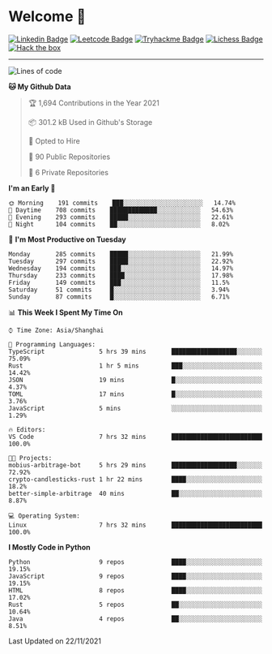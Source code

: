# Welcome 👋

[![Linkedin Badge](https://img.shields.io/badge/-PedroTorres-blue?style=flat-square&logo=Linkedin&logoColor=white&link=https://www.linkedin.com/in/PedroTorres/)](https://www.linkedin.com/in/pedro-torres-cruz/)
[![Leetcode Badge](https://img.shields.io/badge/profile-leetcode-green)](https://leetcode.com/corfucinas/)
[![Tryhackme Badge](https://img.shields.io/badge/profile-tryhackme-blue)](https://tryhackme.com/p/Corfucinas/)
[![Lichess Badge](https://img.shields.io/badge/challenge_me-lichess-yellow)](https://lichess.org/@/Corfucinas)
[![Hack the box](https://img.shields.io/badge/hack_the_box-profile-red)](https://www.hackthebox.eu/profile/375826)

---

<!--START_SECTION:waka-->
![Lines of code](https://img.shields.io/badge/From%20Hello%20World%20I%27ve%20Written-1.6%20million%20lines%20of%20code-blue)

**🐱 My Github Data** 

> 🏆 1,694 Contributions in the Year 2021
 > 
> 📦 301.2 kB Used in Github's Storage 
 > 
> 💼 Opted to Hire
 > 
> 📜 90 Public Repositories 
 > 
> 🔑 6 Private Repositories  
 > 
**I'm an Early 🐤** 

```text
🌞 Morning    191 commits    ███░░░░░░░░░░░░░░░░░░░░░░   14.74% 
🌆 Daytime    708 commits    █████████████░░░░░░░░░░░░   54.63% 
🌃 Evening    293 commits    █████░░░░░░░░░░░░░░░░░░░░   22.61% 
🌙 Night      104 commits    ██░░░░░░░░░░░░░░░░░░░░░░░   8.02%

```
📅 **I'm Most Productive on Tuesday** 

```text
Monday       285 commits    █████░░░░░░░░░░░░░░░░░░░░   21.99% 
Tuesday      297 commits    █████░░░░░░░░░░░░░░░░░░░░   22.92% 
Wednesday    194 commits    ███░░░░░░░░░░░░░░░░░░░░░░   14.97% 
Thursday     233 commits    ████░░░░░░░░░░░░░░░░░░░░░   17.98% 
Friday       149 commits    ███░░░░░░░░░░░░░░░░░░░░░░   11.5% 
Saturday     51 commits     █░░░░░░░░░░░░░░░░░░░░░░░░   3.94% 
Sunday       87 commits     █░░░░░░░░░░░░░░░░░░░░░░░░   6.71%

```


📊 **This Week I Spent My Time On** 

```text
⌚︎ Time Zone: Asia/Shanghai

💬 Programming Languages: 
TypeScript               5 hrs 39 mins       ██████████████████░░░░░░░   75.09% 
Rust                     1 hr 5 mins         ███░░░░░░░░░░░░░░░░░░░░░░   14.42% 
JSON                     19 mins             █░░░░░░░░░░░░░░░░░░░░░░░░   4.37% 
TOML                     17 mins             █░░░░░░░░░░░░░░░░░░░░░░░░   3.76% 
JavaScript               5 mins              ░░░░░░░░░░░░░░░░░░░░░░░░░   1.29%

🔥 Editors: 
VS Code                  7 hrs 32 mins       █████████████████████████   100.0%

🐱‍💻 Projects: 
mobius-arbitrage-bot     5 hrs 29 mins       ██████████████████░░░░░░░   72.92% 
crypto-candlesticks-rust 1 hr 22 mins        ████░░░░░░░░░░░░░░░░░░░░░   18.2% 
better-simple-arbitrage  40 mins             ██░░░░░░░░░░░░░░░░░░░░░░░   8.87%

💻 Operating System: 
Linux                    7 hrs 32 mins       █████████████████████████   100.0%

```

**I Mostly Code in Python** 

```text
Python                   9 repos             ████░░░░░░░░░░░░░░░░░░░░░   19.15% 
JavaScript               9 repos             ████░░░░░░░░░░░░░░░░░░░░░   19.15% 
HTML                     8 repos             ████░░░░░░░░░░░░░░░░░░░░░   17.02% 
Rust                     5 repos             ██░░░░░░░░░░░░░░░░░░░░░░░   10.64% 
Java                     4 repos             ██░░░░░░░░░░░░░░░░░░░░░░░   8.51%

```



 Last Updated on 22/11/2021
<!--END_SECTION:waka-->
